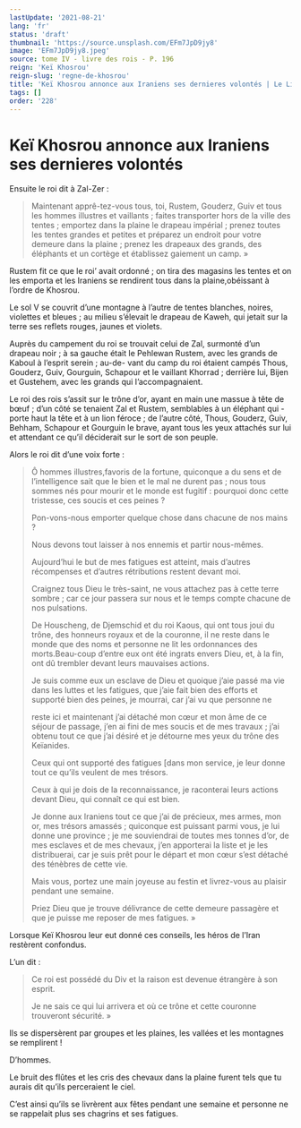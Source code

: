 ```yaml
---
lastUpdate: '2021-08-21'
lang: 'fr'
status: 'draft'
thumbnail: 'https://source.unsplash.com/EFm7JpD9jy8'
image: 'EFm7JpD9jy8.jpeg'
source: tome IV - livre des rois - P. 196
reign: 'Keï Khosrou'
reign-slug: 'regne-de-khosrou'
title: 'Keï Khosrou annonce aux Iraniens ses dernieres volontés | Le Livre des Rois | Shâhnâmeh'
tags: []
order: '228'
---
```


<!-- LTeX: language=fr -->

# Keï Khosrou annonce aux Iraniens ses dernieres volontés

Ensuite le roi dit à Zal-Zer :

> Maintenant apprê-tez-vous tous, toi, Rustem, Gouderz, Guiv et tous les hommes illustres et vaillants ; faites transporter hors de la ville des tentes ; emportez dans la plaine le drapeau impérial ; prenez toutes les tentes grandes et petites et préparez un endroit pour votre demeure dans la plaine ; prenez les drapeaux des grands, des éléphants et un cortège et établissez gaiement un camp. »

Rustem fit ce que le roi’ avait ordonné ; on tira des magasins les tentes et on les emporta et les Iraniens se rendirent tous dans la plaine,obéissant à l’ordre de Khosrou.

Le sol V se couvrit d’une montagne à l’autre de tentes blanches, noires, violettes et bleues ; au milieu s’élevait le drapeau de Kaweh, qui jetait sur la terre ses reflets rouges, jaunes et violets.

Auprès du campement du roi se trouvait celui de Zal, surmonté d’un drapeau noir ; à sa gauche était le Pehlewan Rustem, avec les grands de Kaboul à l’esprit serein ; au-de-
vant du camp du roi étaient campés Thous, Gouderz, Guiv, Gourguin, Schapour et le vaillant Khorrad ; derrière lui, Bijen et Gustehem, avec les grands qui I’accompagnaient.

Le roi des rois s’assit sur le trône d’or, ayant en main une massue à tête de bœuf ; d’un côté se tenaient Zal et Rustem, semblables à un éléphant qui -porte haut la tête et à un lion féroce ; de l’autre côté, Thous, Gouderz, Guiv, Behham, Schapour et Gourguin le brave, ayant tous les yeux attachés sur lui et attendant ce qu’il déciderait sur le sort de son peuple.

Alors le roi dit d’une voix forte :

> Ô hommes illustres,favoris de la fortune, quiconque a du sens et de l’intelligence sait que le bien et le mal ne durent pas ; nous tous sommes nés pour mourir et le monde est fugitif : pourquoi donc cette tristesse, ces soucis et ces peines ?
>
> Pon-vons-nous emporter quelque chose dans chacune de nos mains ?
>
> Nous devons tout laisser à nos ennemis et partir nous-mêmes.
>
> Aujourd’hui le but de mes fatigues est atteint, mais d’autres récompenses et d’autres rétributions restent devant moi.
>
> Craignez tous Dieu le très-saint, ne vous attachez pas à cette terre sombre ; car ce jour passera sur nous et le temps compte chacune de nos pulsations.
>
> De Houscheng, de Djemschid et du roi Kaous, qui ont tous joui du trône, des honneurs royaux et de la couronne, il ne reste dans le monde que des noms et personne ne lit les ordonnances des morts.Beau-coup d’entre eux ont été ingrats envers Dieu, et, à la fin, ont dû trembler devant leurs mauvaises actions.
>
> Je suis comme eux un esclave de Dieu et quoique j’aie passé ma vie dans les luttes et les fatigues, que j’aie fait bien des efforts et supporté bien des peines, je mourrai, car j’ai vu que personne ne
>
> reste ici et maintenant j’ai détaché mon cœur et mon âme de ce séjour de passage, j’en ai fini de mes soucis et de mes travaux ; j’ai obtenu tout ce que j’ai désiré et je détourne mes yeux du trône des Keïanides.
>
> Ceux qui ont supporté des fatigues [dans mon service, je leur donne tout ce qu’ils veulent de mes trésors.
>
> Ceux à qui je dois de la reconnaissance, je raconterai leurs actions devant Dieu, qui connaît ce qui est bien.
>
> Je donne aux Iraniens tout ce que j’ai de précieux, mes armes, mon or, mes trésors amassés ; quiconque est puissant parmi vous, je lui donne une province ; je me souviendrai de toutes mes tonnes d’or, de mes esclaves et de mes chevaux, j’en apporterai la liste et je les distribuerai, car je suis prêt pour le départ et mon cœur s’est détaché des ténèbres de cette vie.
>
> Mais vous, portez une main joyeuse au festin et livrez-vous au plaisir pendant une semaine.
>
> Priez Dieu que je trouve délivrance de cette demeure passagère et que je puisse me reposer de mes fatigues. »

Lorsque Keï Khosrou leur eut donné ces conseils, les héros de l’Iran restèrent confondus.

L’un dit :

> Ce roi est possédé du Div et la raison est devenue étrangère à son esprit.
>
> Je ne sais ce qui lui arrivera et où ce trône et cette couronne trouveront sécurité. »

Ils se dispersèrent par groupes et les plaines, les vallées et les montagnes se remplirent !

D’hommes.

Le bruit des flûtes et les cris des chevaux dans la plaine furent tels que tu aurais dit qu’ils perceraient le ciel.

C’est ainsi qu’ils se livrèrent aux fêtes pendant une semaine et personne ne se rappelait plus ses chagrins et ses fatigues.
